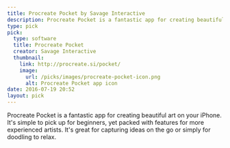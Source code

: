 ```yaml
---
title: Procreate Pocket by Savage Interactive
description: Procreate Pocket is a fantastic app for creating beautiful art on your iPhone. It's simple to pick up for beginners, yet packed with features for more experienced artists.
type: pick
pick:
  type: software
  title: Procreate Pocket
  creator: Savage Interactive
  thumbnail:
    link: http://procreate.si/pocket/
    image:
      url: /picks/images/procreate-pocket-icon.png
      alt: Procreate Pocket app icon
date: 2016-07-19 20:52
layout: pick
---
```


Procreate Pocket is a fantastic app for creating beautiful art on your iPhone. It's simple to pick up for beginners, yet packed with features for more experienced artists. It's great for capturing ideas on the go or simply for doodling to relax.
